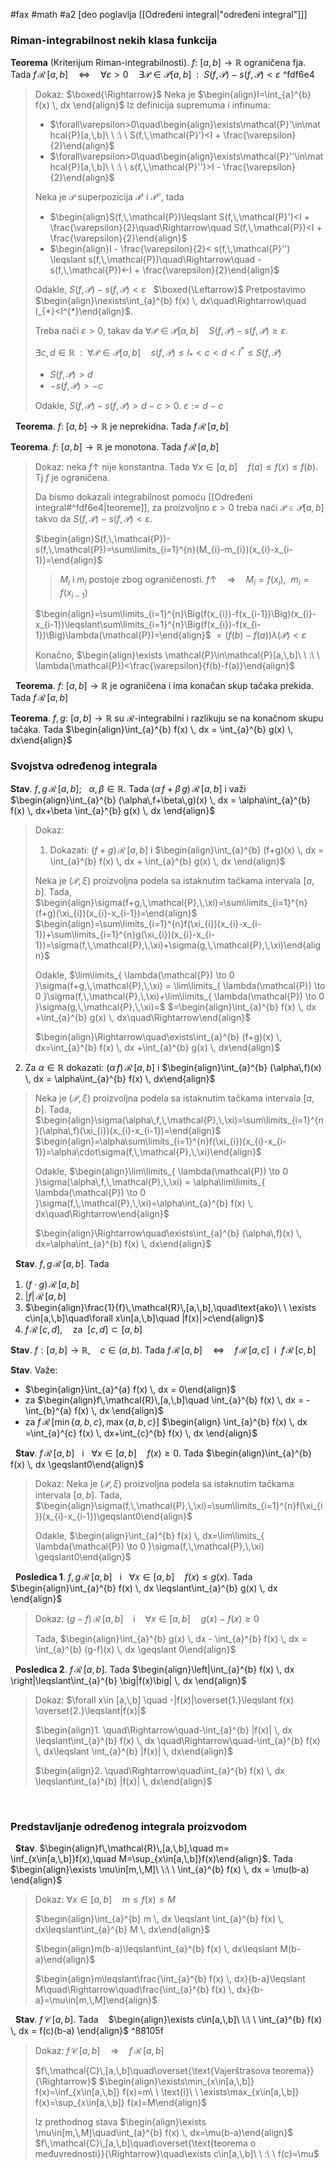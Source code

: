 #fax #math #a2 [deo poglavlja [[Određeni integral|"određeni integral"]]]

### Riman-integrabilnost nekih klasa funkcija

**Teorema** (Kriterijum Riman-integrabilnosti). $f:\ [a,\,b]\to\mathbb{R}$ ograničena fja. Tada
$f\,\mathcal{R}\,[a,\,b]\quad\Leftrightarrow\quad\forall\varepsilon>0\quad\exists\mathcal{P}\in\mathcal{P}[a,\,b]\ \ :\ \ S(f,\,\mathcal{P})-s(f,\,\mathcal{P})<\varepsilon$ ^fdf6e4
> Dokaz: $\boxed{\Rightarrow}$ Neka je $\begin{align}I=\int_{a}^{b} f(x) \, dx \end{align}$
> Iz definicija supremuma i infinuma:
> - $\forall\varepsilon>0\quad\begin{align}\exists\mathcal{P}'\in\mathcal{P}[a,\,b]\ \ :\ \ S(f,\,\mathcal{P}')<I + \frac{\varepsilon}{2}\end{align}$
> - $\forall\varepsilon>0\quad\begin{align}\exists\mathcal{P}''\in\mathcal{P}[a,\,b]\ \ :\ \ s(f,\,\mathcal{P}'')>I - \frac{\varepsilon}{2}\end{align}$
> 
> Neka je $\mathcal{P}$ superpozicija $\mathcal{P}'$ i $\mathcal{P}''$, tada
> - $\begin{align}S(f,\,\mathcal{P})\leqslant S(f,\,\mathcal{P}')<I + \frac{\varepsilon}{2}\quad\Rightarrow\quad S(f,\,\mathcal{P})<I + \frac{\varepsilon}{2}\end{align}$
> - $\begin{align}I - \frac{\varepsilon}{2}< s(f,\,\mathcal{P}'') \leqslant s(f,\,\mathcal{P})\quad\Rightarrow\quad -s(f,\,\mathcal{P})<-I + \frac{\varepsilon}{2}\end{align}$
>  
>  Odakle, $S(f,\,\mathcal{P})-s(f,\,\mathcal{P})<\varepsilon$
>  $\:$
>  $\boxed{\Leftarrow}$ Pretpostavimo $\begin{align}\nexists\int_{a}^{b} f(x) \, dx\quad\Rightarrow\quad I_{*}<I^{*}\end{align}$.
>  
>  Treba naći $\varepsilon>0$, takav da $\forall\mathcal{P}\in\mathcal{P}[a,\,b]\quad S(f,\,\mathcal{P})-s(f,\,\mathcal{P})\geqslant\varepsilon$.
>  
>  $\exists c,\,d\in\mathbb{R}\ \ :\ \ \forall\mathcal{P}\in\mathcal{P}[a,\,b]\quad s(f,\,\mathcal{P})\leqslant I_{*}<c<d<I^{*}\leqslant S(f,\,\mathcal{P})$
>   - $S(f,\,\mathcal{P}) > d$
>  - $-s(f,\,\mathcal{P}) > -c$
>
>Odakle, $S(f,\,\mathcal{P})-s(f,\,\mathcal{P}) > d-c > 0$.
>$\varepsilon:=d-c$

$\:$
**Teorema**. $f:\ [a,\,b]\to \mathbb{R}$ je neprekidna. Tada  $f\,\mathcal{R}\,[a,\,b]$

**Teorema**. $f:\ [a,\,b]\to \mathbb{R}$ je monotona. Tada  $f\,\mathcal{R}\,[a,\,b]$
> Dokaz: neka $f\uparrow$ nije konstantna.
> Tada $\forall x\in[a,\,b]\quad f(a)\leqslant f(x)\leqslant f(b)$. Tj $f$ je ograničena.
> 
> Da bismo dokazali integrabilnost pomoću [[Određeni integral#^fdf6e4|teoreme]], za proizvoljno $\varepsilon>0$ treba naći $\mathcal{P}\in\mathcal{P}[a,\,b]$ takvo da $S(f,\,\mathcal{P})-s(f,\,\mathcal{P})<\varepsilon$.
> 
> $\begin{align}S(f,\,\mathcal{P})-s(f,\,\mathcal{P})=\sum\limits_{i=1}^{n}(M_{i}-m_{i})(x_{i}-x_{i-1})=\end{align}$
> >$M_{i}$ i $m_{i}$ postoje zbog ograničenosti.
> >$f\uparrow\quad\Rightarrow\quad M_{i}=f(x_{i}),\ \ m_{i}=f(x_{i-1})$
>
> $\begin{align}=\sum\limits_{i=1}^{n}\Big(f(x_{i})-f(x_{i-1})\Big)(x_{i}-x_{i-1})\leqslant\sum\limits_{i=1}^{n}\Big(f(x_{i})-f(x_{i-1})\Big)\lambda(\mathcal{P})=\end{align}$
> $=\Big(f(b)-f(a)\Big)\lambda(\mathcal{P})<\varepsilon$
> 
> Konačno, $\begin{align}\exists \mathcal{P}\in\mathcal{P}[a,\,b]\ \ :\ \ \lambda(\mathcal{P})<\frac{\varepsilon}{f(b)-f(a)}\end{align}$

$\:$
**Teorema**. $f:\ [a,\,b]\to \mathbb{R}$ je ograničena i ima konačan skup tačaka prekida. Tada  $f\,\mathcal{R}\,[a,\,b]$

**Teorema**. $f,\,g:\ [a,\,b]\to \mathbb{R}$ su $\mathcal{R}$-integrabilni i razlikuju se na konačnom skupu tačaka. Tada
$\begin{align}\int_{a}^{b} f(x) \, dx = \int_{a}^{b} g(x) \, dx\end{align}$

### Svojstva određenog integrala
**Stav**.  $f,\,g\,\mathcal{R}\,[a,\,b]$; $\ \ \alpha,\,\beta\in\mathbb{R}$. Tada $(\alpha\,f+\beta\,g)\,\mathcal{R}\,[a,\,b]$ i važi
$\begin{align}\int_{a}^{b} (\alpha\,f+\beta\,g)(x) \, dx = \alpha\int_{a}^{b} f(x) \, dx+\beta \int_{a}^{b} g(x) \, dx \end{align}$
> Dokaz:
> 1. Dokazati: $(f+g)\,\mathcal{R}\,[a,\,b]$ i $\begin{align}\int_{a}^{b} (f+g)(x) \, dx = \int_{a}^{b} f(x) \, dx + \int_{a}^{b} g(x) \, dx \end{align}$
>
>Neka je $(\mathcal{P},\,\xi)$ proizvoljna podela sa istaknutim tačkama intervala $[a,\,b]$.
>Tada, $\begin{align}\sigma(f+g,\,\mathcal{P},\,\xi)=\sum\limits_{i=1}^{n}(f+g)(\xi_{i})(x_{i}-x_{i-1})=\end{align}$
>$\begin{align}=\sum\limits_{i=1}^{n}f(\xi_{i})(x_{i}-x_{i-1})+\sum\limits_{i=1}^{n}g(\xi_{i})(x_{i}-x_{i-1})=\sigma(f,\,\mathcal{P},\,\xi)+\sigma(g,\,\mathcal{P},\,\xi)\end{align}$
>
>Odakle, $\lim\limits_{ \lambda(\mathcal{P}) \to 0 }\sigma(f+g,\,\mathcal{P},\,\xi) = \lim\limits_{ \lambda(\mathcal{P}) \to 0 }\sigma(f,\,\mathcal{P},\,\xi)+\lim\limits_{ \lambda(\mathcal{P}) \to 0 }\sigma(g,\,\mathcal{P},\,\xi)=$
>$=\begin{align}\int_{a}^{b} f(x) \, dx +\int_{a}^{b} g(x) \, dx\quad\Rightarrow\end{align}$
>
>$\begin{align}\Rightarrow\quad\exists\int_{a}^{b} (f+g)(x) \, dx=\int_{a}^{b} f(x) \, dx +\int_{a}^{b} g(x) \, dx\end{align}$ 
>$\:$
>
2. Za $\alpha\in\mathbb{R}$ dokazati: $(\alpha\,f)\,\mathcal{R}\,[a,\,b]$ i $\begin{align}\int_{a}^{b} (\alpha\,f)(x) \, dx = \alpha\int_{a}^{b} f(x) \, dx\end{align}$
>
>Neka je $(\mathcal{P},\,\xi)$ proizvoljna podela sa istaknutim tačkama intervala $[a,\,b]$.
>Tada, $\begin{align}\sigma(\alpha\,f,\,\mathcal{P},\,\xi)=\sum\limits_{i=1}^{n}(\alpha\,f)(\xi_{i})(x_{i}-x_{i-1})=\end{align}$
>$\begin{align}=\alpha\sum\limits_{i=1}^{n}f(\xi_{i})(x_{i}-x_{i-1})=\alpha\cdot\sigma(f,\,\mathcal{P},\,\xi)\end{align}$
>
>Odakle, $\begin{align}\lim\limits_{ \lambda(\mathcal{P}) \to 0 }\sigma(\alpha\,f,\,\mathcal{P},\,\xi) = \alpha\lim\limits_{ \lambda(\mathcal{P}) \to 0 }\sigma(f,\,\mathcal{P},\,\xi)=\alpha\int_{a}^{b} f(x) \, dx\quad\Rightarrow\end{align}$
>
>$\begin{align}\Rightarrow\quad\exists\int_{a}^{b} (\alpha\,f)(x) \, dx=\alpha\int_{a}^{b} f(x) \, dx\end{align}$ 

$\:$
**Stav**.  $f,\,g\,\mathcal{R}\,[a,\,b]$. Tada
1. $(f\cdot g)\,\mathcal{R}\,[a,\,b]$
2. $|f|\,\mathcal{R}\,[a,\,b]$
3. $\begin{align}\frac{1}{f}\,\mathcal{R}\,[a,\,b],\quad\text{ako}\ \ \exists c\in[a,\,b]\quad\forall x\in[a,\,b]\quad |f(x)|>c\end{align}$
4. $f\,\mathcal{R}\,[c,\,d],\quad\text{za}\ \ [c,\,d]\subset[a,\,b]$

**Stav**. $f:[a,\,b]\to\mathbb{R}$, $\ \:$ $c\in(a,\,b)$. Tada
$f\,\mathcal{R}\,[a,\,b]\quad\Leftrightarrow\quad f\,\mathcal{R}\,[a,\,c]\ \ \text{i}\ \ f\,\mathcal{R}\,[c,\,b]$


**Stav**. Važe:
- $\begin{align}\int_{a}^{a} f(x) \, dx = 0\end{align}$
  $\:$
- za $\begin{align}f\,\mathcal{R}\,[a,\,b]\quad \int_{a}^{b} f(x) \, dx = -\int_{b}^{a} f(x) \, dx \end{align}$
  $\:$
- za $f\,\mathcal{R}\,\big[\min\{ a,\,b,\,c \},\,\max\{ a,\,b,\,c \}]$
  $\begin{align} \int_{a}^{b} f(x) \, dx =\int_{a}^{c} f(x) \, dx+\int_{c}^{b} f(x) \, dx \end{align}$

$\:$
**Stav**. $f\,\mathcal{R}\,[a,\,b] \ \ \ \text{i}\ \ \ \forall x\in[a,\,b]\quad f(x)\geqslant0$.
Tada $\begin{align}\int_{a}^{b} f(x) \, dx \geqslant0\end{align}$
> Dokaz:
> Neka je $(\mathcal{P},\,\xi)$ proizvoljna podela sa istaknutim tačkama intervala $[a,\,b]$.
>Tada, $\begin{align}\sigma(f,\,\mathcal{P},\,\xi)=\sum\limits_{i=1}^{n}f(\xi_{i})(x_{i}-x_{i-1})\geqslant0\end{align}$
>
>Odakle, $\begin{align}\int_{a}^{b} f(x) \, dx=\lim\limits_{ \lambda(\mathcal{P}) \to 0 }\sigma(f,\,\mathcal{P},\,\xi) \geqslant0\end{align}$


$\:$
**Posledica 1**. $f,\,g\,\mathcal{R}\,[a,\,b] \ \ \ \text{i}\ \ \ \forall x\in[a,\,b]\quad f(x)\leqslant g(x)$. Tada $\begin{align}\int_{a}^{b} f(x) \, dx \leqslant\int_{a}^{b} g(x) \, dx \end{align}$
> Dokaz: $(g-f)\,\mathcal{R}\,[a,\,b]$ $\ \:$ i $\ \:$ $\forall x\in[a,\,b]\quad g(x)-f(x)\geqslant0$
> 
> Tada, $\begin{align}\int_{a}^{b} g(x) \, dx - \int_{a}^{b} f(x) \, dx = \int_{a}^{b} (g-f)(x) \, dx \geqslant 0\end{align}$


$\:$
**Posledica 2**. $f\,\mathcal{R}\,[a,\,b]$. Tada $\begin{align}\left|\int_{a}^{b} f(x) \, dx \right|\leqslant\int_{a}^{b} \big|f(x)\big| \, dx \end{align}$
> Dokaz: 
> $\forall x\in [a,\,b] \quad -|f(x)|\overset{1.}\leqslant f(x) \overset{2.}\leqslant|f(x)|$
> 
> $\begin{align}1. \quad\Rightarrow\quad-\int_{a}^{b} |f(x)| \, dx \leqslant\int_{a}^{b} f(x) \, dx \quad\Rightarrow\quad-\int_{a}^{b} f(x) \, dx\leqslant \int_{a}^{b} |f(x)| \, dx\end{align}$ 
> 
> $\begin{align}2. \quad\Rightarrow\quad\int_{a}^{b} f(x) \, dx \leqslant\int_{a}^{b} |f(x)| \, dx\end{align}$ 

$\:$
### Predstavljanje određenog integrala proizvodom

$\:$
**Stav**. $\begin{align}f\,\mathcal{R}\,[a,\,b],\quad m= \inf_{x\in[a,\,b]}f(x),\quad M=\sup_{x\in[a,\,b]}f(x)\end{align}$. Tada
$\begin{align}\exists \mu\in[m,\,M]\ \:\ \ \int_{a}^{b} f(x) \, dx = \mu(b-a) \end{align}$
> Dokaz: 
> $\forall x\in[a,\,b]\quad m\leqslant f(x)\leqslant M$
> 
> $\begin{align}\int_{a}^{b} m \, dx  \leqslant \int_{a}^{b} f(x) \, dx\leqslant\int_{a}^{b} M \, dx\end{align}$
> 
> $\begin{align}m(b-a)\leqslant\int_{a}^{b} f(x) \, dx\leqslant M(b-a)\end{align}$
> 
> $\begin{align}m\leqslant\frac{\int_{a}^{b} f(x) \, dx}{b-a}\leqslant M\quad\Rightarrow\quad\frac{\int_{a}^{b} f(x) \, dx}{b-a}=\mu\in[m,\,M]\end{align}$ 

$\:$
**Stav**. $f\,\mathcal{C}\,[a,\,b]$. Tada $\ \:$ $\begin{align}\exists c\in[a,\,b]\ \:\ \ \int_{a}^{b} f(x) \, dx = f(c)(b-a) \end{align}$ ^88105f
> Dokaz: $f\,\mathcal{C}\,[a,\,b]\quad\Rightarrow\quad f\,\mathcal{R}\,[a,\,b]$
> 
> $f\,\mathcal{C}\,[a,\,b]\quad\overset{\text{Vajerštrasova teorema}}{\Rightarrow}$
> $\begin{align}\exists\min_{x\in[a,\,b]} f(x)=\inf_{x\in[a,\,b]} f(x)=m\ \ \text{i}\ \ \exists\max_{x\in[a,\,b]} f(x)=\sup_{x\in[a,\,b]} f(x)=M\end{align}$
>
>Iz prethodnog stava $\begin{align}\exists \mu\in[m,\,M]\quad\int_{a}^{b} f(x) \, dx=\mu(b-a)\end{align}$
> $f\,\mathcal{C}\,[a,\,b]\quad\overset{\text{teorema o međuvrednosti}}{\Rightarrow}\quad\exists c\in[a,\,b]\ \ :\ \ f(c)=\mu$
